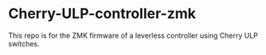 # Cherry-ULP-controller-zmk
This repo is for the ZMK firmware of a leverless controller using Cherry ULP switches.
